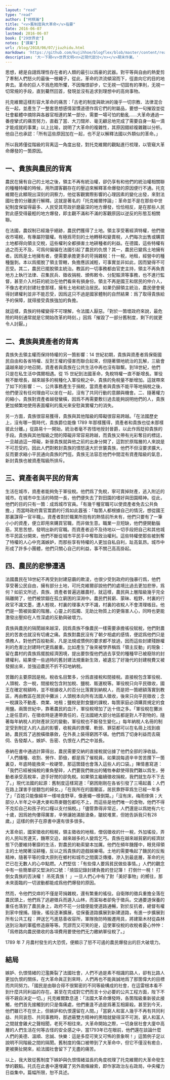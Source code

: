 ```yaml
---
layout: "read"
type: "read"
author: ["柯棋瀚"]
title: "<v>舊制度與大革命</v>指要"
date: 2016-06-07
lastmod: 2016-06-07
book: ["29世界史"]
notes: ["課業"]
url: /blog/2018/06/07/jiuzhidu.html
markdown: 'https://github.com/kujihhoe/blogflex/blob/master/content/read/29-世界史/22-舊制度.md'
description: '大一下期<v>世界文明<n>近現代部分</n></v>期末作業。'
---
```


 思想，總是自詡爲理性存在者的人類的最引以爲豪的武器。對平等與自由的熱愛剪了牽制人們怒火的最後一根繩子，從此，革命的洪流傾瀉而下，徑直向它的目的地奔去。革命的巨人不爲危險所懼，不因悔恨卻步，它无視一切固有的準則，无視一切常規的手段，直到驀然回首，發現並沒有追求到理想中的高尙事物。

托克維爾這樣形容大革命的痛苦：「古老的制度與歐洲的幾乎一切宗教、法律混合在一起，並產生了一整套思想感情習慣道德作爲它們的附屬品，要想一句摧毀並從社會軀體中摘除與各器官相連的某一部分，需要一場可怕的動亂……大革命通過一番痙攣式的痛苦努力，直截了當、大刀闊斧、毫无顧忌地完成了需要自身一點一滴才能成就的事業」以上比喻，說明了大革命的複雜性，其原因錯綜複雜難以分析。他自己也承認：「所有這些原因加在一起，也不足以解釋法國以外類似的革命。」

所以我將僅從階級的背离這一角度出發，對托克維爾的觀點進行梳理，以管窺大革命爆發的一箇原因。

## 一、貴族與農民的背离

農民在擁有自己的土地之後，領主不再有統治權，卻仍享有和他們的統治權相關聯的種種特權的時候，用所謂客觀存在的壓迫來解釋革命爆發的原因便行不通。托克維爾在此顯現出深刻的洞察力，他從客觀實際影響的心理因素的變化出發，來對法國社會的分離進行解釋。这就是著名的「托克維爾悖論」：革命並不是在那些中世紀制度保留得最多、人民受其苛政折磨最深的地方爆發，恰恰相反，是在那些人民對此感受得最輕的地方爆發，即主觀不滿和不滿的客觀原因以逆反的形態互相關聯。

在法國，農奴制已經幾乎絕跡，農民們獲得了土地。領主享受著經濟特權，他們徵收市場稅，有專屬狩獵權。有極爲苛刻的土地轉移和變賣稅，人們每次出售或購買土地都得向領主交稅，這些權利全都損害土地耕種者的利益。在德國，這些特權有過之而无不及，可爲何偏偏在法國引起了農民的仇恨？其一，農民已變爲土地擁有者。因爲是土地擁有者，便需要承擔更多的苛捐雜稅：什一稅，地租，經營中的種種盤剝。本以爲擺脫了領主管轄，負擔應該減輕，可事實並非如此，因而變得不可忍受。其二，農民已擺脫領主統治。教區的一切事務都由官吏主持，領主不再負責地方上執行法律、召集民兵、徵收捐稅、頒佈敕令、分配賑濟等事務，也不進行監督，甚至介入村莊的統治在他們看來有損身份。領主不再是國王和居民的仲介人，不像古老的封建社會那樣，擁有土地和統治居民。如果仍歸領主統治，農民便會覺得封建權利並非不能忍受，因爲这只不過是國家體制的自然結果：爲了取得貴族給予的保障，就得接受貴族強加的負擔。

就這樣，貴族的特權變得不可理解，令法國人厭惡。「對於一箇壞政府來說，最危險的時刻通常就是它開始改革的時刻，」因爲「摧毀了一部分舊制度，剩下的就更令人討厭。」

## 二、貴族與資產者的背离

貴族失去領主權而保持特權的另一箇影響：14 世紀初期，貴族與資產者爲保衛國民自由和各省特權、反對王權的侵害而聯合起來，但隨著領地統治的瓦解，三級會議越來越少地召開，資產者與貴族在公共生活中再也沒有聯繫。到18世紀，他們只是在私生活中偶爾相遇。從 15 世紀到法國革命，免稅特權一直不斷增長。軍役稅不斷增長，越來越多的稅種化入軍役稅之中，貴族的免稅量不斷增加。這就帶來了如下的影響：一、公共事務產生于捐稅，當資產者與貴族不能平等地捐稅之後，他們便沒有任何理由可以坐在一起，沒有了共同行動的意願與機會。二、隨著權力的縮小，貴族對資產者越發蠻橫，因爲不再需要敷衍過去能夠説明他們的人，貴族更加頻繁地使用表面權利的風光來安慰眞實權力的消失。

另一方面，貴族很容易獲得，貴族與其他階級的障礙很容易跨越。「在法國歷史上，沒有哪一箇時代，貴族爵位能像 1789 年那樣獲得，資產者和貴族也從未那樣彼此分離。」從路易十一開始，統治者毫不吝惜地授封晉爵，以此作爲貶抑貴族的手段。貴族與其他階級之間的障礙非常容易跨越，而貴族又帶有光彩奪目的標誌，一旦越過這一障礙，新晉貴族就與他之前的出身分開了，這對於原階層的人來說是不可忍受的。因此人們對敕封貴族的憤怒遠大於世襲貴族，他們不但沒要求擴大，反而要求縮小平民通向貴族的門徑。貴族无法容忍他們中間混有資產階級的氣息，新封貴族也被資產階級所排斥。

## 三、資產者與平民的背离

生活在城市，資產者能夠免于軍役稅。他們爲了免稅，寧可賣掉財產，逃入附近的城市。在城市中生活的時間一長，他們便失去了對田園的嗜好與田園精神。從此，他們的目的只有一箇：成爲城市官員。「有幾千種官職可以使資產者免去公共負擔，」而當時政府賣官鬻爵的行爲如此囂張：「每箇人都根據自己的情況，想從國王那裏謀得一官半職」。資產者對於職業所抱有的熱情前所未有，他們只要有了一筆小小的資產，便立即用來購買官職，而非做生意。職業一旦短缺，他們便開動腦筋，冥思苦想，發明出新的官職。而資產者迫不及待地以一切手段把自己和其他城市平民區分開來，他們不斷從城市平民手中奪取政治權利。這些特權使那些被剝奪了特權的人心中充滿嫉妒，而那些享有特權的人更加自私自利，趾高氣昂。城市中形成了許多小團體，他們只關心自己的利益，事不關己高高掛起。

## 四、農民的悲慘遭遇

法國農民在18世紀不再受到封建惡霸的欺淩，也很少受到政府的強暴行爲，他們享受著公民自由，擁有部分土地，可托克維爾卻說他們的處境比過去更加悲慘，爲何？如前文所述，貴族、資產者普遍逃離農村，就這樣，農民與上層階級幾乎完全隔離開了，他們被禁錮在孤立窮困的深淵中。農民們貧窮、蒙昧、粗野，村裏的行政官不識文墨，遭人輕視，村裏的理事大字不識，村裏的收稅人不會清理帳目。他們是一箇被拋棄的階層。心靈上的孤獨、无助比物質上的更傷害人心，同時也更能激發出壓抑在人性深處的反動與破壞力。

貴族與農民的隔閡越來越深，因爲貴族不像農民一樣需要承擔徭役賦稅，他們對農民的苦衷也就沒有切膚之痛。貴族對農民沒有了朝夕相處的感情，便認爲他們只是債務人，對他們百般勒索，凡是法規或慣例的要求都不放過，因而這些封建殘餘權利的危害比封建時代更爲嚴重。比如產生了後來被學界稱爲「領主反動」的現象：留在農村的貴族爲擺脫經濟困境，提出要恢復他們過去享受的種種早已被廢除的封建權利，結果使一些過時的舊封建法規重新生效，被遺忘了好幾代的封建稅費又被發掘出來，並強迫農民不折不扣地納稅。

苦難的主要原因是稅。稅收名目繁多，分爲直接稅和間接稅。直接稅包含軍役稅、人頭稅、念一稅，間接稅包含附加稅、鹽稅、販運稅等。軍役稅只向平民徵收，國王在確定稅額時，並不根據收入的百分比落實到納稅人，而是把一箇總額落實到教區，再由教區在居民中攤派；人頭稅本向所有法國人徵收，後來只向平民徵收；念一稅課及不動產、商業、地租；鹽稅是對食鹽的課稅，每箇家庭必須購買規定的食用鹽。兩箇世紀中，靠著農民的血汗，軍役稅增加了达十倍之多。「軍役稅在攤派上是任意的，在徵收時是連帶責任的，在法國絕大部分地區都是對人不對物的，隨著每年納稅人的財產狀況的變動，軍役稅也不斷發生變化。」每年納稅人名冊的制定受到制定人的人品的影響，收稅員的畏懼、軟弱、罪惡都可以在名冊上找到痕跡。農民爲了逃脫橫徵暴斂，在外表上裝得窮困不堪。他們爲了切身利益而去窺伺、告發鄰人，嫉妒、告密、仇恨在人們之中滋長。

泰納在書中通過計算得出，農民需要交納的直接稅就佔據了他們全部的淨收益。「人們播種、收割、勞作、節儉，都是爲了催稅員，如果說每週辛辛苦苦攢下一箇裏亞，年底時能換來一枚硬幣，那這箇錢也會落入這些人的口袋。」陳情書寫道：「我們已經被捐稅的重負壓碎，人們要我們做出的犧牲奉獻使得我們難以爲生，勞動者承受高稅率，遊手好閒的卻免稅。如果領主繼續徵收捐稅，我們就生存不下去了。」<v>現代法國的起源：舊制度</v>這樣寫道：「窮困剛剛在各省引發了三場起義：人們在路上謀害手提麵包的婦女。」「在我所在的圖蘭區，居民靠野草爲生已經一年多了」「百姓只能像綿羊一樣啃食野草，像蒼蠅一樣倒斃。」「沒有床，梅雨傢俱；大部分人半年之中連大麥和燕麥麵包都吃不上，而這些是他們唯一的食物，他們不得不克扣自己和孩子的口糧以支付捐稅。」「儘管靠得非常近，人們還是以爲她有六七十歲，因爲她佝僂得厲害，辛勞讓她滿臉滄桑，皺紋堆累，但她告訴我只有28歲。」這樣的例子在原書中還有很多很多。

大革命前，國家徵收的租稅，領主徵收的地租，僧侶徵收的什一稅，外加徭役，弄的人民叫苦連天，饑寒交迫，越來越多的人變爲乞丐。貴族在越來越貧窮的經濟狀態下仍要維持奢靡的生活，對農民的勒索變本加厲。他們在頻年饑饉中，眼見得領主的土地閑著沒耕種，反以之爲貴族的遊戲娛樂場。土地的需要喚起了饑民的反叛精神，隨著平等的偉大原則在鄉村和城市之間廣泛傳播，滲入到最底層，革命的光芒已在无數人的心中點燃。人們堅信：「有些偉人要爲貧民做些事情。」人們的觀念中有一些簡單卻又堅決的口號：「燒毀記錄封建負擔的登記簿！ 打倒什一稅！ 打倒女貴族的否決權！ 吊死貴族！ 」一旦人們心中有了對「美好事物」的嚮往，那未來面臨的一切波動都能成爲他們爆發的原因。

然而，令他們交瘁的不僅是苛捐雜稅，還有繁重的徭役。自衛隊的徵兵重擔全落在農民頭上，他們爲了逃避徵兵而遁入山林，而富裕者卻免于徵兵。交通要道保養的重任也落到了農民身上，政府不花一分錢便能使道路通暢，對於反抗者，總督有權到家中搜捕。隨後，徭役逐漸擴展，從保養道路擴展到新建道路，有進一步擴展到所有公共工程：押送乞丐進慈善收容所，軍隊換防時搬遷用具，將建築木材從森林送到沿海的軍艦修造廠等等。荒謬而又可笑的是，這使軍役稅的收稅者憂心忡忡：「爲修路向農民徵收的各項費用要使他們无力繳納軍役稅了。」

1789 年 7 月農村發生的大恐慌，便顯示了怒不可遏的農民爆發出的巨大破壞力。

## 結局

嫉妒、仇恨情緒的氾濫撕裂了法國社會，人們不過是素不相識的路人，卻有比路人更加仇恨的關係，在大革命眞正到來時，人們再也不能眞誠地爲了那箇偉大的目標而共同努力。「國民是由聯合得不很緊密的不同等級構成的社會，在這雷根本看不到什麼共同利益的存在。甚至在完成對它們而言十分必要的公共工程方面，陛下不得不親自決定一切。」托克維爾歎息道：「法國大革命爆發時，各箇階級重新彼此接觸，他們首先接觸到的只是傷痛處，他們重逢不過是爲著互相廝殺。甚至到今天，他們雖已不在世上，但嫉妒和仇恨還留在人間。」「當窮人和富人幾乎不再有共同利益、共同哀怨、共同事務時，那遮蔽雙方精神的黑暗就變得深不可測，窮人和富人之間就會雞犬之聲相聞，老死不相往來。大革命開始之際，一切身居社會大廈中高層的人們生活在何等古怪的安全感之中，當1793年已在眼前，他們還在談論什麼人們的美德、溫順、忠誠、快樂：這是多麼可笑又可怖的景象啊！」這箇例子足以說明不同階級之間的隔閡。舊制度的傷口被帶到了大革命中，但它不僅沒有癒合，更被撕扯開來，給法國社會留下了无盡的痛苦。

以上，我大致從舊制度下嫉妒與仇恨情緒滋長的角度梳理了托克維爾的大革命發生學的觀點。托氏在此書中還埋藏了另外兩條線索，即作家政治左右政局，中央權力日益集中。篇幅所限，恕不具述。

